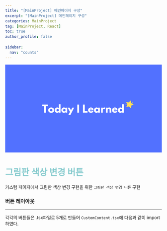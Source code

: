```yaml
---
title: "[MainProject] 메인페이지 구성"
excerpt: "[MainProject] 메인페이지 구성"
categories: MainProject
tag: [MainProject, React]
toc: true
author_profile: false

sidebar:
  nav: "counts"
---
```


<div style="text-align: center;">
<img src="/assets/images/til.png" alt="til" />
</div>

# <span style='color:RGB(135, 203, 206)'> 그림판 색상 변경 버튼

커스텀 페이지에서 그림판 색상 변경 구현을 위한 `그림판 색상 변경 버튼` 구현

### 버튼 레이아웃

---

각각의 버튼들은 .tsx파일로 5개로 만들어 `CustomContent.tsx`에 다음과 같이 import하였다.
